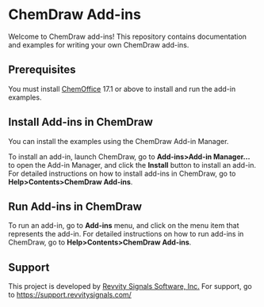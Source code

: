 # ChemDraw Add-ins

Welcome to ChemDraw add-ins! This repository contains documentation and examples for writing your own ChemDraw add-ins.

## Prerequisites

You must install [ChemOffice](https://revvitysignals.com/products/research/chemdraw) 17.1 or above to install and run the add-in examples.

## Install Add-ins in ChemDraw

You can install the examples using the ChemDraw Add-in Manager.

To install an add-in, launch ChemDraw, go to **Add-ins>Add-in Manager...** to open the Add-in Manager, and click the **Install** button to install an add-in. For detailed instructions on how to install add-ins in ChemDraw, go to **Help>Contents>ChemDraw Add-ins**.

## Run Add-ins in ChemDraw

To run an add-in, go to **Add-ins** menu, and click on the menu item that represents the add-in. For detailed instructions on how to run add-ins in ChemDraw, go to **Help>Contents>ChemDraw Add-ins**.

## Support

This project is developed by [Revvity Signals Software, Inc.](https://revvitysignals.com) For support, go to https://support.revvitysignals.com/
